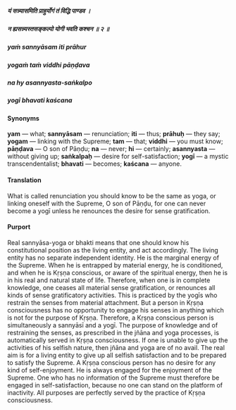 ##### यं सन्न्यासमिति प्राहुर्योगं तं विद्धि पाण्डव ।
##### न ह्यसन्न्यस्तसङ्कल्पो योगी भवति कश्चन ॥ २ ॥

##### yaṁ sannyāsam iti prāhur
##### yogaṁ taṁ viddhi pāṇḍava
##### na hy asannyasta-saṅkalpo
##### yogī bhavati kaścana

#### Synonyms

**yam** — what; **sannyāsam** — renunciation; **iti** — thus; **prāhuḥ** — they say; **yogam** — linking with the Supreme; **tam** — that; **viddhi** — you must know; **pāṇḍava** — O son of Pāṇḍu; **na** — never; **hi** — certainly; **asannyasta** — without giving up; **saṅkalpaḥ** — desire for self-satisfaction; **yogī** — a mystic transcendentalist; **bhavati** — becomes; **kaścana** — anyone.

#### Translation

What is called renunciation you should know to be the same as yoga, or linking oneself with the Supreme, O son of Pāṇḍu, for one can never become a yogī unless he renounces the desire for sense gratification.

#### Purport

Real sannyāsa-yoga or bhakti means that one should know his constitutional position as the living entity, and act accordingly. The living entity has no separate independent identity. He is the marginal energy of the Supreme. When he is entrapped by material energy, he is conditioned, and when he is Kṛṣṇa conscious, or aware of the spiritual energy, then he is in his real and natural state of life. Therefore, when one is in complete knowledge, one ceases all material sense gratification, or renounces all kinds of sense gratificatory activities. This is practiced by the yogīs who restrain the senses from material attachment. But a person in Kṛṣṇa consciousness has no opportunity to engage his senses in anything which is not for the purpose of Kṛṣṇa. Therefore, a Kṛṣṇa conscious person is simultaneously a sannyāsī and a yogī. The purpose of knowledge and of restraining the senses, as prescribed in the jñāna and yoga processes, is automatically served in Kṛṣṇa consciousness. If one is unable to give up the activities of his selfish nature, then jñāna and yoga are of no avail. The real aim is for a living entity to give up all selfish satisfaction and to be prepared to satisfy the Supreme. A Kṛṣṇa conscious person has no desire for any kind of self-enjoyment. He is always engaged for the enjoyment of the Supreme. One who has no information of the Supreme must therefore be engaged in self-satisfaction, because no one can stand on the platform of inactivity. All purposes are perfectly served by the practice of Kṛṣṇa consciousness.
